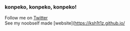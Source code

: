 ### konpeko, konpeko, konpeko!

Follow me on [Twitter](https://twitter.com/kshitizwagle)<br/>
See my noobself made [website](https://ksh1t1z.github.io/
